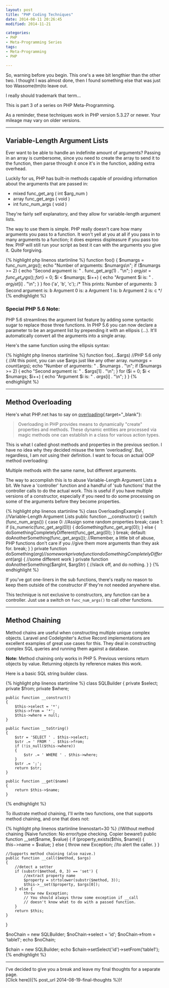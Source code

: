 ```yaml
---
layout: post
title: "PHP Coding Techniques"
date: 2014-08-11 20:26:45
modified: 2014-11-21

categories:
- PHP
- Meta-Programming Series
tags:
- Meta-Programming
- PHP

---
```

So, warning before you begin. This one's a wee bit lengthier than the other two.
I thought I was almost done, then I found something else that was just too Wassome(tm)to leave out.

I really should trademark that term...

This is part 3 of a series on PHP Meta-Programming.

As a reminder, these techniques work in PHP version 5.3.27 or newer.
Your mileage may vary on older versions.

* * *

## Variable-Length Argument Lists

Ever want to be able to handle an indefinite amount of arguments?
Passing in an array is cumbersome, since you need to create the array
to send it to the function, then parse through it once it's in the function,
adding extra overhead.

Luckily for us, PHP has built-in methods capable of providing information
about the arguments that are passed in:

*   mixed func_get_arg ( int $arg_num )
*   array func_get_args ( void )
*   int func_num_args ( void )

They're fairly self explanatory, and they allow for variable-length argument lists.

The way to use them is simple. PHP really doesn't care how many arguments you pass
to a function. It won't yell at you at all if you pass in to many arguments to a function;
it does express displeasure if you pass too few. PHP will still run your script
as best it can with the arguments you give it. Quite forgiving.

{% highlight php linenos startinline %}
function foo()
{
    $numargs = func_num_args();
    echo "Number of arguments: $numargs\n";
    if ($numargs >= 2) {
        echo "Second argument is: " . func_get_arg(1) . "\n";
    }
    $arg_list = func_get_args();
    for ($i = 0; $i < $numargs; $i++) {
        echo "Argument $i is: " . $arg_list[$i] . "\n";
    }
}
foo ('a', 'b', 'c');
/* This prints:
Number of arguments: 3
Second argument is: b
Argument 0 is: a
Argument 1 is: b
Argument 2 is: c
*/
{% endhighlight %}

### Special PHP 5.6 Note:

PHP 5.6 streamlines the argument list feature by adding some syntactic sugar to
replace those three functions.
In PHP 5.6 you can now declare a parameter to be an argument list by prepending
it with an ellipsis (...).
It'll automatically convert all the arguments into a single array.

Here's the same function using the ellipsis syntax:

{% highlight php linenos startinline %}
function foo(...$args) //PHP 5.6 only
{
    //At this point, you can use $args just like any other array.
    $numargs = count($args);
    echo "Number of arguments: " . $numargs . "\n";
    if ($numargs >= 2) {
        echo "Second argument is: " . $args[1] . "\n";
    }
    for ($i = 0; $i < $numargs; $i++) {
        echo "Argument $i is: " . $args[$i] . "\n";
    }
}
{% endhighlight %}

* * *

## Method Overloading

Here's what PHP.net has to say on [overloading](https://php.net/manual/en/language.oop5.overloading.php){:target="_blank"}:

> Overloading in PHP provides means to dynamically "create" properties and methods.
>  These dynamic entities are processed via magic methods one can establish in a class
>  for various action types.

This is what I called ghost methods and properties in the previous section.
I have no idea why they decided misuse the term 'overloading'. But, regardless,
I am _not_ using their definition.
I want to focus on actual OOP method overloading:

Multiple methods with the same name, but different arguments.

The way to accomplish this is to abuse Variable-Length Argument Lists a bit. We have a
'controller' function and a handful of 'sub functions' that the controller calls to
do the actual work.
This is useful if you have multiple versions of a constructor, especially if you need
to do some processing on some of the arguments before they become properties.

{% highlight php linenos startinline %}
class OverloadingExample
{
    //Variable-Length Argument Lists
    public function __constructor()
    {
        switch (func_num_args()) {
            case 0:
                //Assign some random properties
                break;
            case 1:
                if (is_numeric(func_get_arg(0))) {
                    doSomething(func_get_arg(0));
                } else {
                    doSomethingCompletelyDifferent(func_get_arg(0));
                }
                break;
            default:
                doAnotherSomething(func_get_args());
                //Remember, a little bit of abuse, PHP functions don't care if you
                //give them more arguments than they ask for.
                break;
        }
    }
    private function doSomething($arg)
    {
        //some work
    }
    private function doSomethingCompletelyDifferent($arg)
    {
        //some different work
    }
    private function doAnotherSomething($argInt, $argStr)
    {
        //slack off, and do nothing.
    }
}
{% endhighlight %}

If you've got one-liners in the sub functions, there's really no reason
to keep them outside of the constructor _IF_ they're not needed anywhere else.

This technique is not exclusive to constructors, any function can be a controller.
Just use a switch on `func_num_args()` to call other functions.

* * *

## Method Chaining

Method chains are useful when constructing multiple unique complex objects.
Laravel and CodeIgniter's Active Record implementations are excellent examples
of great use cases for this. They deal in constructing complex SQL queries and running
them against a database.

**Note:** Method chaining only works in PHP 5\. Previous versions return objects by value.
Returning objects by reference makes this work.

Here is a basic SQL string builder class.

{% highlight php linenos startinline %}
class SQLBuilder
{
    private $select;
    private $from;
    private $where;

    public function __construct()
    {
        $this->select = '*';
        $this->from = '*';
        $this->where = null;
    }

    public function __toString()
    {
        $str = 'SELECT ' . $this->select;
        $str .= ' FROM ' . $this->from;
        if (!is_null($this->where))
        {
            $str .= ' WHERE ' . $this->where;
        }
        $str .= ';';
        return $str;
    }

    public function __get($name)
    {
        return $this->$name;
    }
{% endhighlight %}

To illustrate method chaining, I'll write two functions,
one that supports method chaining, and one that does not:

{% highlight php linenos startinline linenostart=30 %}
    //Without method chaining (Naive function: No error/type checking. Copier beware!)
    public function __set($name, $value)
    {
        if (property_exists($this, $name)) {
            $this->$name = $value;
        } else {
            throw new Exception; //to alert the caller.
        }
    }

    //Supports method chaining (also naive.)
    public function __call($method, $args)
    {
        //detect a setter
        if (substr($method, 0, 3) == 'set') {
            //extract property name
            $property = strtolower(substr($method, 3));
            $this->__set($property, $args[0]);
        } else {
            throw new Exception;
            // You should always throw some exception if __call
            // doesn't know what to do with a passed function.
        }
        return $this;
    }
}

$noChain = new SQLBuilder;
$noChain->select = 'id';
$noChain->from = 'table1';
echo $noChain;

$chain = new SQLBuilder;
echo $chain->setSelect('id')->setFrom('table1');
{% endhighlight %}

* * *

I've decided to give you a break and leave my final thoughts for a separate page.  
[Click here]({% post_url 2014-08-19-final-thoughts %})!